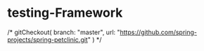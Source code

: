# testing-Framework

/*
gitCheckout(
                branch: "master",
                url: "https://github.com/spring-projects/spring-petclinic.git"
            )
*/
